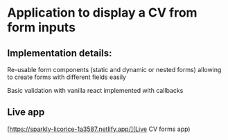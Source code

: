 # Application to display a CV from form inputs

## Implementation details:

Re-usable form components (static and dynamic or nested forms) allowing to create forms with different fields easily

Basic validation with vanilla react implemented with callbacks

## Live app

[https://sparkly-licorice-1a3587.netlify.app/](Live CV forms app)
